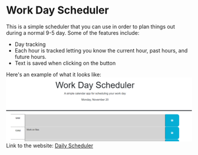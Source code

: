 # Work Day Scheduler
This is a simple scheduler that you can use in order to plan things out during a normal 9-5 day.
Some of the features include:
- Day tracking
- Each hour is tracked letting you know the current hour, past hours, and future hours.
- Text is saved when clicking on the button

Here's an example of what it looks like: ![example of daily scheduler](./Assets/images/Screenshot%202023-11-20%20184110.png)
Link to the website: [Daily Scheduler](https://supersteve729.github.io/Daily-Scheduler/)
